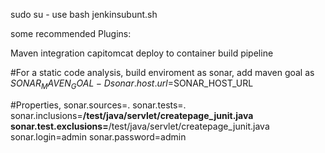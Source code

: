 sudo su -
use bash jenkinsubunt.sh



some recommended Plugins:

Maven integration
capitomcat
deploy to container
build pipeline


#For a static code analysis, build enviroment as sonar, add maven goal as
$SONAR_MAVEN_GOAL -Dsonar.host.url=$SONAR_HOST_URL

#Properties,
sonar.sources=.
sonar.tests=.
sonar.inclusions=**/test/java/servlet/createpage_junit.java
sonar.test.exclusions=**/test/java/servlet/createpage_junit.java
sonar.login=admin
sonar.password=admin
